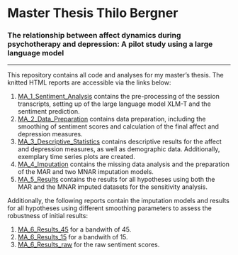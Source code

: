 # Master Thesis Thilo Bergner
### The relationship between affect dynamics during psychotherapy and depression: A pilot study using a large language model
---
This repository contains all code and analyses for my master’s thesis. The knitted HTML reports are accessible via the links below:

1) [MA_1_Sentiment_Analysis](https://thilobergner.github.io/master-thesis/MA_1_Sentiment_Analysis.html) contains the pre-processing of the session transcripts, setting up of the large language model XLM-T and the sentiment prediction.
2) [MA_2_Data_Preparation](https://thilobergner.github.io/master-thesis/MA_2_Data_Preparation.html) contains data preparation, including the smoothing of sentiment scores and calculation of the final affect and depression measures.
3) [MA_3_Descriptive_Statistics](https://thilobergner.github.io/master-thesis/MA_3_Descriptive_Statistics.html) contains descriptive results for the affect and depression measures, as well as demographic data. Additionally, exemplary time series plots are created.
4) [MA_4_Imputation](https://thilobergner.github.io/master-thesis/MA_4_Imputation.html) contains the missing data analysis and the preparation of the MAR and two MNAR imputation models.
5) [MA_5_Results](https://thilobergner.github.io/master-thesis/MA_5_Results.html) contains the results for all hypotheses using both the MAR and the MNAR imputed datasets for the sensitivity analysis.

Additionally, the following reports contain the imputation models and results for all hypotheses using different smoothing parameters to assess the robustness of initial results:
1) [MA_6_Results_45](https://thilobergner.github.io/master-thesis/MA_6_Results_Robustness45) for a bandwith of 45.
2) [MA_6_Results_15](https://thilobergner.github.io/master-thesis/MA_6_Results_Robustness15) for a bandwith of 15.
3) [MA_6_Results_raw](https://thilobergner.github.io/master-thesis/MA_6_Results_Robustness_raw) for the raw sentiment scores.
